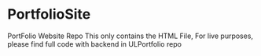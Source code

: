 # PortfolioSite
PortFolio Website Repo
 This only contains the HTML File, For live purposes, please find full code with backend in ULPortfolio repo
